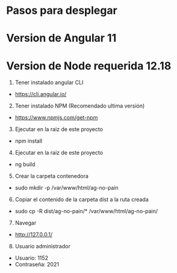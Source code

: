 # Pasos para desplegar

# Version de Angular 11

# Version de Node requerida 12.18

1. Tener instalado angular CLI
- https://cli.angular.io/

2. Tener instalado NPM (Recomendado ultima versión)
- https://www.npmjs.com/get-npm

3. Ejecutar en la raiz de este proyecto
- npm install

4. Ejecutar en la raiz de este proyecto
- ng build

5. Crear la carpeta contenedora
- sudo mkdir -p /var/www/html/ag-no-pain

6. Copiar el contenido de la carpeta dist a la ruta creada
- sudo cp -R dist/ag-no-pain/* /var/www/html/ag-no-pain/

7. Navegar 
- http://127.0.0.1/

8. Usuario administrador
- Usuario: 1152
- Contraseña: 2021